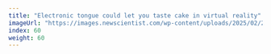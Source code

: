 ```yaml
---
title: "Electronic tongue could let you taste cake in virtual reality"
imageUrl: "https://images.newscientist.com/wp-content/uploads/2025/02/28144012/SEI_241807303.jpg?width=788"
index: 60
weight: 60
---
```

